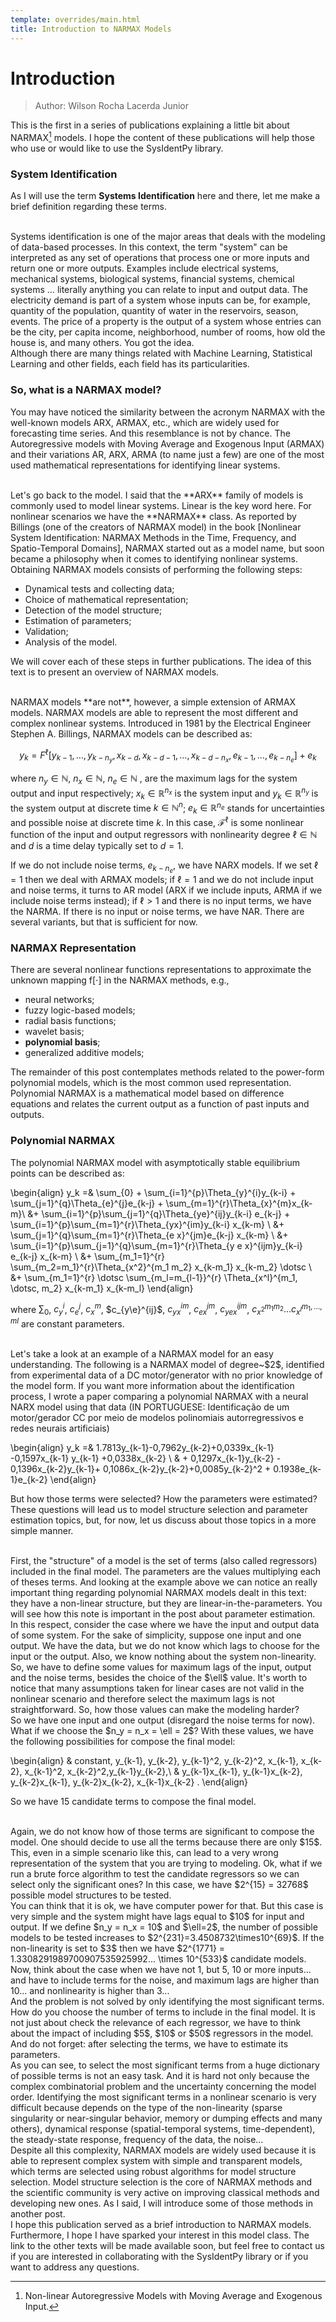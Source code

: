 ```yaml
---
template: overrides/main.html
title: Introduction to NARMAX Models
---
```


# Introduction

> Author: Wilson Rocha Lacerda Junior

This is the first in a series of publications explaining a little bit about NARMAX[^1] models. I hope the content of these publications will help those who use or would like to use the SysIdentPy library.


### System Identification

As I will use the term **Systems Identification** here and there, let me make a brief definition regarding these terms.

<br>
Systems identification is one of the major areas that deals with the modeling of data-based processes. In this context, the term "system" can be interpreted as any set of operations that process one or more inputs and return one or more outputs. Examples include electrical systems, mechanical systems, biological systems, financial systems, chemical systems … literally anything you can relate to input and output data. The electricity demand is part of a system whose inputs can be, for example, quantity of the population, quantity of water in the reservoirs, season, events. The price of a property is the output of a system whose entries can be the city, per capita income, neighborhood, number of rooms, how old the house is, and many others. You got the idea.  

<br>
Although there are many things related with Machine Learning, Statistical Learning and other fields,  each field has its particularities.  


### So, what is a NARMAX model?

You may have noticed the similarity between the acronym NARMAX with the well-known models ARX, ARMAX, etc., which are widely used for forecasting time series. And this resemblance is not by chance. The Autoregressive models with Moving Average and Exogenous Input (ARMAX) and their variations AR, ARX, ARMA (to name just a few) are one of the most used mathematical representations for identifying linear systems.  

<br>
Let's go back to the model. I said that the **ARX** family of models is commonly used to model linear systems. Linear is the key word here. For nonlinear scenarios we have the **NARMAX** class. As reported by Billings (one of the creators of NARMAX model) in the book [Nonlinear System Identification: NARMAX Methods in the Time, Frequency, and Spatio-Temporal Domains],  NARMAX started out as a model name, but soon became a philosophy when it comes to identifying nonlinear systems. Obtaining NARMAX models consists of performing the following steps:

  [^1]:
    Non-linear Autoregressive Models with Moving Average and Exogenous Input.

  [Nonlinear System Identification: NARMAX Methods in the Time, Frequency, and Spatio-Temporal Domains]: https://www.wiley.com/en-us/Nonlinear+System+Identification:+NARMAX+Methods+in+the+Time,+Frequency,+and+Spatio+Temporal+Domains-p-9781119943594

- Dynamical tests and collecting data;
- Choice of mathematical representation;
- Detection of the model structure;
- Estimation of parameters;
- Validation;
- Analysis of the model.

We will cover each of these steps in further publications. The idea of this text is to present an overview of NARMAX models.

<br>
NARMAX models **are not**, however, a simple extension of ARMAX models. NARMAX models are able to represent the most different and complex nonlinear systems. Introduced in 1981 by the Electrical Engineer Stephen A. Billings, NARMAX models can be described as:

$$
    y_k= F^\ell[y_{k-1}, \dotsc, y_{k-n_y},x_{k-d}, x_{k-d-1}, \dotsc, x_{k-d-n_x}, e_{k-1}, \dotsc, e_{k-n_e}] + e_k
$$

where $n_y\in \mathbb{N}$, $n_x \in \mathbb{N}$, $n_e \in \mathbb{N}$ , are the maximum lags for the system output and input respectively; $x_k \in \mathbb{R}^{n_x}$ is the system input and $y_k \in \mathbb{R}^{n_y}$ is the system output at discrete time $k \in \mathbb{N}^n$; $e_k \in \mathbb{R}^{n_e}$ stands for uncertainties and possible noise at discrete time $k$. In this case, $\mathcal{F}^\ell$ is some nonlinear function of the input and output regressors with nonlinearity degree $\ell \in \mathbb{N}$ and $d$ is a time delay typically set to $d=1$.

If we do not include noise terms, $e_{k-n_e}$, we have NARX models. If we set $\ell = 1$ then we deal with ARMAX models; if $\ell = 1$ and we do not include input and noise terms, it turns to AR model (ARX if we include inputs, ARMA if we include noise terms instead); if $\ell>1$ and there is no input terms, we have the NARMA. If there is no input or noise terms, we have NAR. There are several variants, but that is sufficient for now.

### NARMAX Representation

There are several nonlinear functions representations to approximate the unknown mapping $\mathrm{f}[\cdot]$ in the NARMAX methods, e.g.,

- neural networks;
- fuzzy logic-based models;
- radial basis functions;
- wavelet basis;
- **polynomial basis**;
- generalized additive models;

The remainder of this post contemplates methods related to the power-form polynomial models, which is the most common used representation. Polynomial NARMAX is a mathematical model based on difference equations and relates the current output as a function of past inputs and outputs.

### Polynomial NARMAX

The polynomial NARMAX model with asymptotically stable equilibrium points can be described as:

\begin{align}
    y_k =& \sum_{0} + \sum_{i=1}^{p}\Theta_{y}^{i}y_{k-i} + \sum_{j=1}^{q}\Theta_{e}^{j}e_{k-j} + \sum_{m=1}^{r}\Theta_{x}^{m}x_{k-m}\\
    &+ \sum_{i=1}^{p}\sum_{j=1}^{q}\Theta_{ye}^{ij}y_{k-i} e_{k-j} + \sum_{i=1}^{p}\sum_{m=1}^{r}\Theta_{yx}^{im}y_{k-i} x_{k-m} \\
    &+ \sum_{j=1}^{q}\sum_{m=1}^{r}\Theta_{e x}^{jm}e_{k-j} x_{k-m} \\
    &+ \sum_{i=1}^{p}\sum_{j=1}^{q}\sum_{m=1}^{r}\Theta_{y e x}^{ijm}y_{k-i} e_{k-j} x_{k-m} \\
    &+ \sum_{m_1=1}^{r} \sum_{m_2=m_1}^{r}\Theta_{x^2}^{m_1 m_2} x_{k-m_1} x_{k-m_2} \dotsc \\
    &+ \sum_{m_1=1}^{r} \dotsc \sum_{m_l=m_{l-1}}^{r} \Theta_{x^l}^{m_1, \dotsc, m_2} x_{k-m_1} x_{k-m_l}
\end{align}

where $\sum\nolimits_{0}$, $c_{y}^{i}$, $c_{e}^{j}$, $c_{x}^{m}$, $c_{y\e}^{ij}$, $c_{yx}^{im}$, $c_{e x}^{jm}$, $c_{y e x}^{ijm}$, $c_{x^2}^{m_1 m_2} \dotsc c_{x^l}^{m_1, \dotsc, ml}$ are constant parameters.

<br>
Let's take a look at an example of a NARMAX model for an easy understanding. The following is a NARMAX model of degree~$2$, identified from experimental data of a DC motor/generator with no prior knowledge of the model form. If you want more information about the identification process, I wrote a paper comparing a polynomial NARMAX with a neural NARX model using that data (IN PORTUGUESE: Identificação de um motor/gerador CC por meio de modelos polinomiais autorregressivos e redes neurais artificiais)

\begin{align}
    y_k =& 1.7813y_{k-1}-0,7962y_{k-2}+0,0339x_{k-1} -0,1597x_{k-1} y_{k-1} +0,0338x_{k-2} \\
    & + 0,1297x_{k-1}y_{k-2} - 0,1396x_{k-2}y_{k-1}+ 0,1086x_{k-2}y_{k-2}+0,0085y_{k-2}^2 + 0.1938e_{k-1}e_{k-2}
\end{align}

But how those terms were selected? How the parameters were estimated? These questions will lead us to model structure selection and parameter estimation topics, but, for now,  let us discuss about those topics in a more simple manner.

<br>
First, the "structure" of a model is the set of terms (also called regressors) included in the final model. The parameters are the values multiplying each of theses terms. And looking at the example above we can notice an really important thing regarding polynomial NARMAX models dealt in this text: they have a non-linear structure, but they are linear-in-the-parameters. You will see how this note is important in the post about parameter estimation.

<br>
In this respect, consider the case where we have the input and output data of some system. For the sake of simplicity, suppose one input and one output. We have the data, but we do not know which lags to choose for the input or the output. Also, we know nothing about the system non-linearity. So, we have to define some values for maximum lags of the input, output and the noise terms, besides the choice of the $\ell$ value. It's worth to notice that many assumptions taken for linear cases are not valid in the nonlinear scenario and therefore select the maximum lags is not straightforward. So, how those values can make the modeling harder?

<br>
So we have one input and one output (disregard the noise terms for now). What if we choose the $n_y = n_x = \ell = 2$? With these values, we have the following possibilities for compose the final model:

\begin{align}
    & constant, y_{k-1}, y_{k-2}, y_{k-1}^2, y_{k-2}^2, x_{k-1}, x_{k-2}, x_{k-1}^2, x_{k-2}^2,y_{k-1}y_{k-2},\\
    & y_{k-1}x_{k-1}, y_{k-1}x_{k-2}, y_{k-2}x_{k-1}, y_{k-2}x_{k-2}, x_{k-1}x_{k-2} .
\end{align}

So we have $15$ candidate terms to compose the final model.

<br>
Again, we do not know how of those terms are significant to compose the model. One should decide to use all the terms because there are only $15$. This, even in a simple scenario like this, can lead to a very wrong representation of the system that you are trying to modeling. Ok, what if we run a brute force algorithm to test the candidate regressors so we can select only the significant ones? In this case, we have $2^{15} = 32768$ possible model structures to be tested.

<br>
You can think that it is ok, we have computer power for that. But this case is very simple and the system might have lags equal to $10$ for input and output. If we define $n_y = n_x = 10$ and $\ell=2$, the number of possible models to be tested increases to $2^{231}=3.4508732\times10^{69}$. If the non-linearity is set to $3$ then we have $2^{1771} = 1.3308291989700907535925992... \times 10^{533}$ candidate models.

<br>
Now, think about the case when we have not 1, but 5, 10 or more inputs... and have to include terms for the noise, and maximum lags are higher than 10... and nonlinearity is higher than 3...

<br>
And the problem is not solved by only identifying the most significant terms. How do you choose the number of terms to include in the final model. It is not just about check the relevance of each regressor, we have to think about the impact of including $5$, $10$ or $50$ regressors in the model. And do not forget: after selecting the terms, we have to estimate its parameters.

<br>
As you can see, to select the most significant terms from a huge dictionary of possible terms is not an easy task. And it is hard not only because the complex combinatorial problem and the uncertainty concerning the model order. Identifying the most significant terms in a nonlinear scenario is very difficult because depends on the type of the non-linearity (sparse singularity or near-singular behavior, memory or dumping effects and many others), dynamical response (spatial-temporal systems, time-dependent), the steady-state response,  frequency of the data, the noise...

<br>
Despite all this complexity, NARMAX models are widely used because it is able to represent complex system with simple and transparent models, which terms are selected using robust algorithms for model structure selection. Model structure selection is the core of NARMAX methods and the scientific community is very active on improving classical methods and developing new ones. As I said, I will introduce some of those methods in another post.

<br>
I hope this publication served as a brief introduction to NARMAX models. Furthermore, I hope I have sparked your interest in this model class. The link to the other texts will be made available soon, but feel free to contact us if you are interested in collaborating with the SysIdentPy library or if you want to address any questions.
